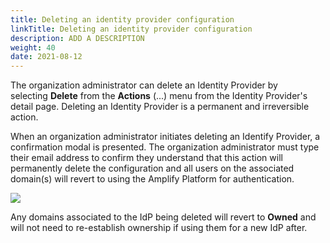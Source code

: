 ```yaml
---
title: Deleting an identity provider configuration
linkTitle: Deleting an identity provider configuration
description: ADD A DESCRIPTION
weight: 40
date: 2021-08-12
---
```


The organization administrator can delete an Identity Provider by selecting **Delete** from the **Actions** (...) menu from the Identity Provider's detail page. Deleting an Identity Provider is a permanent and irreversible action.

When an organization administrator initiates deleting an Identify Provider, a confirmation modal is presented. The organization administrator must type their email address to confirm they understand that this action will permanently delete the configuration and all users on the associated domain(s) will revert to using the Amplify Platform for authentication.

![](/Images/360_delete_idp.png)

Any domains associated to the IdP being deleted will revert to **Owned** and will not need to re-establish ownership if using them for a new IdP after.
